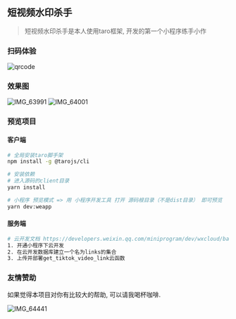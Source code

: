 
## 短视频水印杀手
> 短视频水印杀手是本人使用taro框架, 开发的第一个小程序练手小作

### 扫码体验

![qrcode](http://wcomedia.wehack.top/gh_13cb337fc431_430.jpg?imageMogr2/auto-orient/strip%7CimageView2/2/w/300)

### 效果图

![IMG_63991](http://wcomedia.wehack.top/IMG_9589.PNG?imageMogr2/auto-orient/strip%7CimageView2/2/w/300) ![IMG_64001](http://wcomedia.wehack.top/IMG_9590.PNG?imageMogr2/auto-orient/strip%7CimageView2/2/w/300) 

### 预览项目

#### 客户端
```bash
# 全局安装taro脚手架
npm install -g @tarojs/cli

# 安装依赖
# 进入源码的client目录
yarn install

# 小程序 预览模式 => 用 小程序开发工具 打开 源码根目录（不是dist目录） 即可预览
yarn dev:weapp
```

#### 服务端
```bash
# 云开发文档 https://developers.weixin.qq.com/miniprogram/dev/wxcloud/basis/getting-started.html
1. 开通小程序下云开发 
2. 在云开发数据库建立一个名为links的集合
3. 上传并部署get_tiktok_video_link云函数
```

### 友情赞助

如果觉得本项目对你有比较大的帮助, 可以请我喝杯咖啡.

![IMG_64441](http://wcomedia.wehack.top/IMG_64441.JPG)




